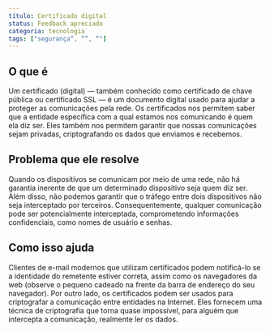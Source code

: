 ```yaml
---
título: Certificado digital
status: Feedback apreciado
categoria: tecnologia
tags: ["segurança”, “”, “"]
---
```


## O que é

Um certificado (digital) — também conhecido como certificado de chave pública ou certificado SSL — é um documento digital usado para ajudar a proteger as comunicações pela rede. 
Os certificados nos permitem saber que a entidade específica com a qual estamos nos comunicando é quem ela diz ser.
Eles também nos permitem garantir que nossas comunicações sejam privadas, criptografando os dados que enviamos e recebemos.

## Problema que ele resolve

Quando os dispositivos se comunicam por meio de uma rede, não há garantia inerente de que um determinado dispositivo seja quem diz ser.
Além disso, não podemos garantir que o tráfego entre dois dispositivos não seja interceptado por terceiros.
Consequentemente, qualquer comunicação pode ser potencialmente interceptada, comprometendo informações confidenciais, como nomes de usuário e senhas. 

## Como isso ajuda

Clientes de e-mail modernos que utilizam certificados podem notificá-lo se a identidade do remetente estiver correta, assim como os navegadores da web (observe o pequeno cadeado na frente da barra de endereço do seu navegador).
Por outro lado, os certificados podem ser usados para criptografar a comunicação entre entidades na Internet.
Eles fornecem uma técnica de criptografia que torna quase impossível, para alguém que intercepta a comunicação, realmente ler os dados.
